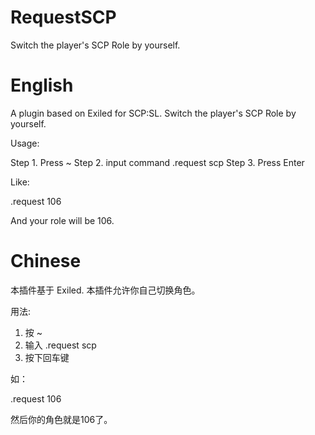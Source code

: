 # RequestSCP
Switch the player's SCP Role by yourself.

# English

A plugin based on Exiled for SCP:SL. Switch the player's SCP Role by yourself.

Usage:

Step 1. Press ~
Step 2. input command .request scp
Step 3. Press Enter

Like:

.request 106

And your role will be 106.

# Chinese

本插件基于 Exiled. 本插件允许你自己切换角色。

用法:

1. 按 ~
2. 输入 .request scp
3. 按下回车键

如：

.request 106

然后你的角色就是106了。

